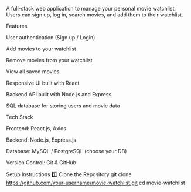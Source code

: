 A full-stack web application to manage your personal movie watchlist. Users can sign up, log in, search movies, and add them to their watchlist.

Features

User authentication (Sign up / Login)

Add movies to your watchlist

Remove movies from your watchlist

View all saved movies

Responsive UI built with React

Backend API built with Node.js and Express

SQL database for storing users and movie data

Tech Stack

Frontend: React.js, Axios

Backend: Node.js, Express.js

Database: MySQL / PostgreSQL (choose your DB)

Version Control: Git & GitHub

Setup Instructions
1️⃣ Clone the Repository
git clone https://github.com/your-username/movie-watchlist.git
cd movie-watchlist
